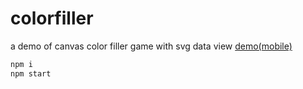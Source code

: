 # colorfiller
a demo of canvas color filler game with svg data
view <a href="https://sjli.github.io/colorfiller/">demo(mobile)</a> 

```bash
npm i
npm start
```